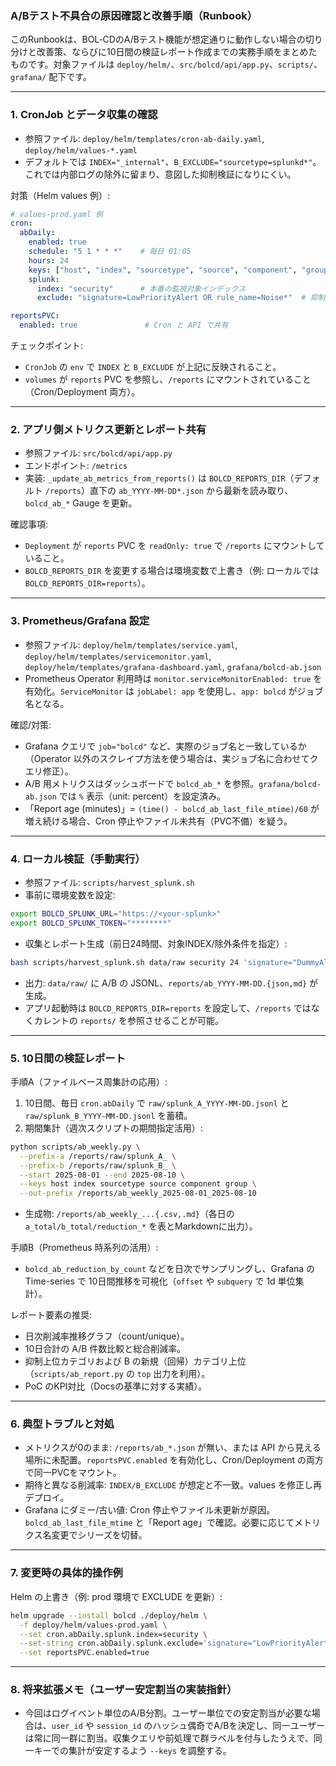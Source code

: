 ### A/Bテスト不具合の原因確認と改善手順（Runbook）

このRunbookは、BOL‑CDのA/Bテスト機能が想定通りに動作しない場合の切り分けと改善策、ならびに10日間の検証レポート作成までの実務手順をまとめたものです。対象ファイルは `deploy/helm/`、`src/bolcd/api/app.py`、`scripts/`、`grafana/` 配下です。

---

### 1. CronJob とデータ収集の確認

- 参照ファイル: `deploy/helm/templates/cron-ab-daily.yaml`, `deploy/helm/values-*.yaml`
- デフォルトでは `INDEX="_internal"`、`B_EXCLUDE="sourcetype=splunkd*"`。これでは内部ログの除外に留まり、意図した抑制検証になりにくい。

対策（Helm values 例）:

```yaml
# values-prod.yaml 例
cron:
  abDaily:
    enabled: true
    schedule: "5 1 * * *"    # 毎日 01:05
    hours: 24
    keys: ["host", "index", "sourcetype", "source", "component", "group"]
    splunk:
      index: "security"      # 本番の監視対象インデックス
      exclude: "signature=LowPriorityAlert OR rule_name=Noise*"  # 抑制候補条件

reportsPVC:
  enabled: true               # Cron と API で共有
```

チェックポイント:
- `CronJob` の `env` で `INDEX` と `B_EXCLUDE` が上記に反映されること。
- `volumes` が `reports` PVC を参照し、`/reports` にマウントされていること（Cron/Deployment 両方）。

---

### 2. アプリ側メトリクス更新とレポート共有

- 参照ファイル: `src/bolcd/api/app.py`
- エンドポイント: `/metrics`
- 実装: `_update_ab_metrics_from_reports()` は `BOLCD_REPORTS_DIR`（デフォルト `/reports`）直下の `ab_YYYY-MM-DD*.json` から最新を読み取り、`bolcd_ab_*` Gauge を更新。

確認事項:
- `Deployment` が `reports` PVC を `readOnly: true` で `/reports` にマウントしていること。
- `BOLCD_REPORTS_DIR` を変更する場合は環境変数で上書き（例: ローカルでは `BOLCD_REPORTS_DIR=reports`）。

---

### 3. Prometheus/Grafana 設定

- 参照ファイル: `deploy/helm/templates/service.yaml`, `deploy/helm/templates/servicemonitor.yaml`, `deploy/helm/templates/grafana-dashboard.yaml`, `grafana/bolcd-ab.json`
- Prometheus Operator 利用時は `monitor.serviceMonitorEnabled: true` を有効化。`ServiceMonitor` は `jobLabel: app` を使用し、`app: bolcd` がジョブ名となる。

確認/対策:
- Grafana クエリで `job="bolcd"` など、実際のジョブ名と一致しているか（Operator 以外のスクレイプ方法を使う場合は、実ジョブ名に合わせてクエリ修正）。
- A/B 用メトリクスはダッシュボードで `bolcd_ab_*` を参照。`grafana/bolcd-ab.json` では `%` 表示（unit: percent）を設定済み。
- 「Report age (minutes)」= `(time() - bolcd_ab_last_file_mtime)/60` が増え続ける場合、Cron 停止やファイル未共有（PVC不備）を疑う。

---

### 4. ローカル検証（手動実行）

- 参照ファイル: `scripts/harvest_splunk.sh`
- 事前に環境変数を設定:

```bash
export BOLCD_SPLUNK_URL="https://<your-splunk>"
export BOLCD_SPLUNK_TOKEN="********"
```

- 収集とレポート生成（前日24時間、対象INDEX/除外条件を指定）:

```bash
bash scripts/harvest_splunk.sh data/raw security 24 'signature="DummyAlert" OR rule_name=Test'
```

- 出力: `data/raw/` に A/B の JSONL、`reports/ab_YYYY-MM-DD.{json,md}` が生成。
- アプリ起動時は `BOLCD_REPORTS_DIR=reports` を設定して、`/reports` ではなくカレントの `reports/` を参照させることが可能。

---

### 5. 10日間の検証レポート

手順A（ファイルベース周集計の応用）:
1) 10日間、毎日 `cron.abDaily` で `raw/splunk_A_YYYY-MM-DD.jsonl` と `raw/splunk_B_YYYY-MM-DD.jsonl` を蓄積。
2) 期間集計（週次スクリプトの期間指定活用）:

```bash
python scripts/ab_weekly.py \
  --prefix-a /reports/raw/splunk_A_ \
  --prefix-b /reports/raw/splunk_B_ \
  --start 2025-08-01 --end 2025-08-10 \
  --keys host index sourcetype source component group \
  --out-prefix /reports/ab_weekly_2025-08-01_2025-08-10
```

- 生成物: `/reports/ab_weekly_...{.csv,.md}`（各日の `a_total/b_total/reduction_*` を表とMarkdownに出力）。

手順B（Prometheus 時系列の活用）:
- `bolcd_ab_reduction_by_count` などを日次でサンプリングし、Grafana の Time-series で 10日間推移を可視化（`offset` や `subquery` で 1d 単位集計）。

レポート要素の推奨:
- 日次削減率推移グラフ（count/unique）。
- 10日合計の A/B 件数比較と総合削減率。
- 抑制上位カテゴリおよび B の新規（回帰）カテゴリ上位（`scripts/ab_report.py` の `top` 出力を利用）。
- PoC のKPI対比（Docsの基準に対する実績）。

---

### 6. 典型トラブルと対処

- メトリクスが0のまま: `/reports/ab_*.json` が無い、または API から見える場所に未配置。`reportsPVC.enabled` を有効化し、Cron/Deployment の両方で同一PVCをマウント。
- 期待と異なる削減率: `INDEX/B_EXCLUDE` が想定と不一致。values を修正し再デプロイ。
- Grafana にダミー/古い値: Cron 停止やファイル未更新が原因。`bolcd_ab_last_file_mtime` と「Report age」で確認。必要に応じてメトリクス名変更でシリーズを切替。

---

### 7. 変更時の具体的操作例

Helm の上書き（例: prod 環境で EXCLUDE を更新）:

```bash
helm upgrade --install bolcd ./deploy/helm \
  -f deploy/helm/values-prod.yaml \
  --set cron.abDaily.splunk.index=security \
  --set-string cron.abDaily.splunk.exclude='signature="LowPriorityAlert" OR rule_name=Noise*' \
  --set reportsPVC.enabled=true
```

---

### 8. 将来拡張メモ（ユーザー安定割当の実装指針）

- 今回はログイベント単位のA/B分割。ユーザー単位での安定割当が必要な場合は、`user_id` や `session_id` のハッシュ偶奇でA/Bを決定し、同一ユーザーは常に同一群に割当。収集クエリや前処理で群ラベルを付与したうえで、同一キーでの集計が安定するよう `--keys` を調整する。


